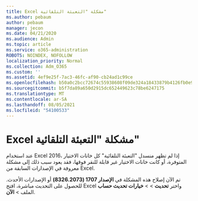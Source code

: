 ```yaml
---
title: Excel مشكلة "التعبئة التلقائية"
ms.author: pebaum
author: pebaum
manager: jecon
ms.date: 04/21/2020
ms.audience: Admin
ms.topic: article
ms.service: o365-administration
ROBOTS: NOINDEX, NOFOLLOW
localization_priority: Normal
ms.collection: Adm_O365
ms.custom: ''
ms.assetid: 4ef9e25f-7ac3-46fc-af90-cb24ad1c99ce
ms.openlocfilehash: b50a0c2bcc72674c55938608f09de324a18433879b4126fb0e9c3314480dc180
ms.sourcegitcommit: b5f7da89a650d2915dc652449623c78be6247175
ms.translationtype: MT
ms.contentlocale: ar-SA
ms.lasthandoff: 08/05/2021
ms.locfileid: "54100533"
---
```

# <a name="excel-autofilter-issue"></a>Excel مشكلة "التعبئة التلقائية"

عند استخدام Excel 2016، إذا لم تظهر منسدل "التعبئة التلقائية" كل خانات الاختيار المتوفرة، أو كانت خانات الاختيار غير قابلة للنقر فوقها، فقد يعود سبب ذلك إلى مشكلة معروفة في الإصدارات السابقة من Excel. 
  
تم الآن إصلاح هذه المشكلة في **الإصدار 1707 (8326.2073)** أو الإصدارات الأحدث. للحصول على التحديث مباشرة، افتح Excel واختر **تحديث** \>  \> **خيارات تحديث حساب** الملف \> **الآن**.
  

